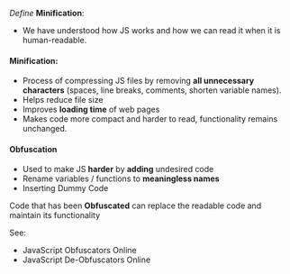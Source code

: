 
*Define* **Minification**:
- We have understood how JS works and how we can read it when it is human-readable.

#### Minification:
- Process of compressing JS files by removing **all unnecessary characters** (spaces, line breaks, comments, shorten variable names).
- Helps reduce file size
- Improves **loading time** of web pages
- Makes code more compact and harder to read, functionality remains unchanged.


#### Obfuscation
- Used to make JS **harder** by **adding** undesired code
- Rename variables / functions to **meaningless names**
- Inserting Dummy Code


Code that has been **Obfuscated** can replace the readable code and maintain its functionality

See:
- JavaScript Obfuscators Online
- JavaScript De-Obfuscators Online